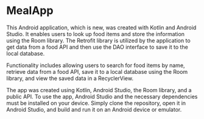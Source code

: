 # MealApp

This Android application, which is new, was created with Kotlin and Android Studio. It enables users to look up food items and store the information using the Room library. The Retrofit library is utilized by the application to get data from a food API and then use the DAO interface to save it to the local database.

Functionality includes allowing users to search for food items by name, retrieve data from a food API, save it to a local database using the Room library, and view the saved data in a RecyclerView.

The app was created using Kotlin, Android Studio, the Room library, and a public API. To use the app, Android Studio and the necessary dependencies must be installed on your device. Simply clone the repository, open it in Android Studio, and build and run it on an Android device or emulator.
